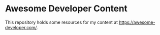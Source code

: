 # Awesome Developer Content

This repository holds some resources for my content at https://awesome-developer.com/.
